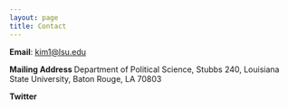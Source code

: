 ```yaml
---
layout: page
title: Contact
---
```


<p> <b>Email</b>: <a href="kim1@lsu.edu"> kim1@lsu.edu</a> </p>
<p> <b> Mailing Address </b> Department of Political Science, Stubbs 240, Louisiana State University, Baton Rouge, LA 70803 </p>
<p> <b> Twitter </b> <a href="https://twitter.com/jeonghkim1> @jeonghkim1 </p> 
